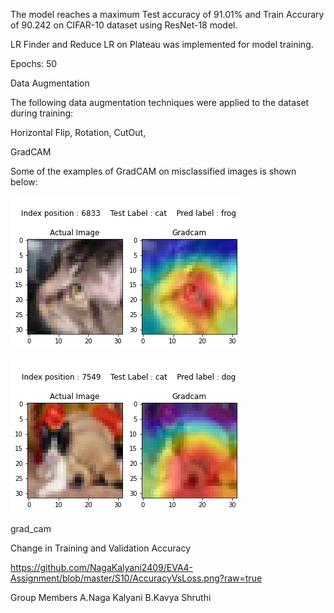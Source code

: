 
The model reaches a maximum Test accuracy of 91.01% and Train Accurary of 90.242 on CIFAR-10 dataset using ResNet-18 model.

LR Finder and Reduce LR on Plateau was implemented for model training.

Epochs: 50

Data Augmentation

The following data augmentation techniques were applied to the dataset during training:

  Horizontal Flip,
  Rotation,
  CutOut,

GradCAM

Some of the examples of GradCAM on misclassified images is shown below:

![](https://github.com/NagaKalyani2409/EVA4-Assignment/blob/master/S10/Misclassified%20Images/10.png)



![](https://github.com/NagaKalyani2409/EVA4-Assignment/blob/master/S10/Misclassified%20Images/13.png)

grad_cam

Change in Training and Validation Accuracy

https://github.com/NagaKalyani2409/EVA4-Assignment/blob/master/S10/AccuracyVsLoss.png?raw=true

Group Members
A.Naga Kalyani 
B.Kavya Shruthi

